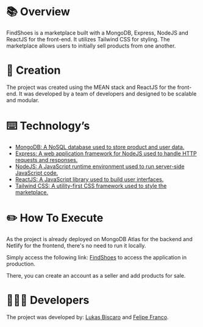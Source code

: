 # 📚 Overview

FindShoes is a marketplace built with a MongoDB, Express, NodeJS and ReactJS for the front-end. It utilizes Tailwind CSS for styling. The marketplace allows users to initially sell products from one another.

# 💭 Creation

The project was created using the MEAN stack and ReactJS for the front-end. It was developed by a team of developers and designed to be scalable and modular.

# ⌨️ Technology’s

<ul>

<li><a href="https://www.mongodb.com/" target="_blank">MongoDB: A NoSQL database used to store product and user data.</a></li>

<li><a href="https://expressjs.com" target="_blank">Express: A web application framework for NodeJS used to handle HTTP requests and responses.</a></li>

<li><a href="https://nodejs.org/en" target="_blank">NodeJS: A JavaScript runtime environment used to run server-side JavaScript code.</a></li>

<li><a href="https://react.dev/" target="_blank">ReactJS: A JavaScript library used to build user interfaces.</a></li>

<li><a href="https://tailwindcss.com/" target="_blank">Tailwind CSS: A utility-first CSS framework used to style the marketplace.</a></li>
</ul>

# ✏️ How To Execute

As the project is already deployed on MongoDB Atlas for the backend and Netlify for the frontend, there's no need to run it locally. 

Simply access the following link: <a href="https://findshoes.netlify.app/" target="_blank">FindShoes</a>  to access the application in production. 

There, you can create an account as a seller and add products for sale. 

# 👨🏻‍💻 Developers

The project was developed by: <a href="https://github.com/lukasbiscaro">Lukas Biscaro</a> and <a href="https://github.com/felipeffranco">Felipe Franco</a>. 




